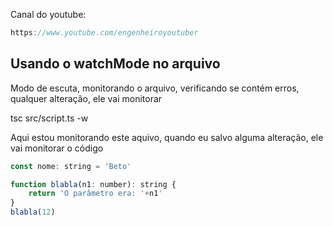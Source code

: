 Canal do youtube:

```js
https://www.youtube.com/engenheiroyoutuber
```

## Usando o watchMode no arquivo

Modo de escuta, monitorando o arquivo, verificando se contém erros, qualquer alteração, ele vai monitorar

tsc src/script.ts -w

Aqui estou monitorando este aquivo, quando eu salvo alguma alteração, ele vai monitorar o código

```js
const nome: string = 'Beto'

function blabla(n1: number): string {
    return 'O parâmetro era: '+n1'
}
blabla(12)
```